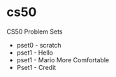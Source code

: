 # cs50
CS50 Problem Sets

* pset0 - scratch
* pset1 - Hello
* pset1 - Mario More Comfortable
* Pset1 - Credit
